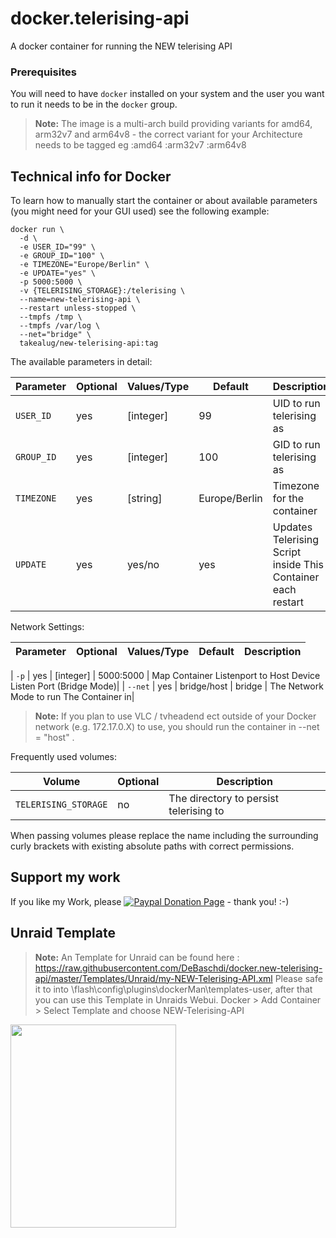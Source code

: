 # docker.telerising-api
A docker container for running the NEW telerising API

### Prerequisites
You will need to have `docker` installed on your system and the user you want to run it needs to be in the `docker` group.

> **Note:** The image is a multi-arch build providing variants for amd64, arm32v7 and arm64v8 - the correct variant for your Architecture needs to be tagged eg :amd64 :arm32v7 :arm64v8


## Technical info for Docker
To learn how to manually start the container or about available parameters (you might need for your GUI used) see the following example:

```
docker run \
  -d \
  -e USER_ID="99" \
  -e GROUP_ID="100" \
  -e TIMEZONE="Europe/Berlin" \
  -e UPDATE="yes" \
  -p 5000:5000 \
  -v {TELERISING_STORAGE}:/telerising \
  --name=new-telerising-api \
  --restart unless-stopped \
  --tmpfs /tmp \
  --tmpfs /var/log \
  --net="bridge" \
  takealug/new-telerising-api:tag
```

The available parameters in detail:

| Parameter | Optional | Values/Type | Default | Description |
| ---- | --- | --- | --- | --- |
| `USER_ID` | yes | [integer] | 99 | UID to run telerising as |
| `GROUP_ID` | yes | [integer] | 100 | GID to run telerising as |
| `TIMEZONE` | yes | [string] | Europe/Berlin | Timezone for the container |
| `UPDATE` | yes | yes/no | yes | Updates Telerising Script inside This Container each restart |

Network Settings:

| Parameter | Optional | Values/Type | Default | Description |
| ---- | --- | --- | --- | --- |

| `-p` | yes | [integer] | 5000:5000 | Map Container Listenport to Host Device Listen Port (Bridge Mode)|
| `--net` | yes | bridge/host | bridge | The Network Mode to run The Container in|

> **Note:** If you plan to use VLC / tvheadend ect outside of your Docker network (e.g. 172.17.0.X) to use, you should run the container in --net = "host" .

Frequently used volumes:
 
| Volume | Optional | Description |
| ---- | --- | --- |
| `TELERISING_STORAGE` | no | The directory to persist telerising to |


When passing volumes please replace the name including the surrounding curly brackets with existing absolute paths with correct permissions.

## Support my work
If you like my Work, please [![Paypal Donation Page](https://www.paypalobjects.com/en_US/i/btn/btn_donate_SM.gif)](https://paypal.me/DeBaschdi) - thank you! :-)

## Unraid Template
> **Note:** An Template for Unraid can be found here : https://raw.githubusercontent.com/DeBaschdi/docker.new-telerising-api/master/Templates/Unraid/my-NEW-Telerising-API.xml
> Please safe it to into \flash\config\plugins\dockerMan\templates-user, after that you can use this Template in Unraids Webui. Docker > Add Container > Select Template and choose NEW-Telerising-API

<img src="https://raw.githubusercontent.com/DeBaschdi/docker.new-telerising-api/master/Templates/Unraid/Screenshot.png" height="325" width="265">

